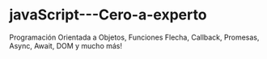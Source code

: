 # javaScript---Cero-a-experto
Programación Orientada a Objetos, Funciones Flecha, Callback, Promesas, Async, Await, DOM y mucho más!
